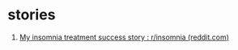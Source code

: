 # stories
1. [My insomnia treatment success story : r/insomnia (reddit.com)](https://www.reddit.com/r/insomnia/comments/7io4m1/my_insomnia_treatment_success_story/)